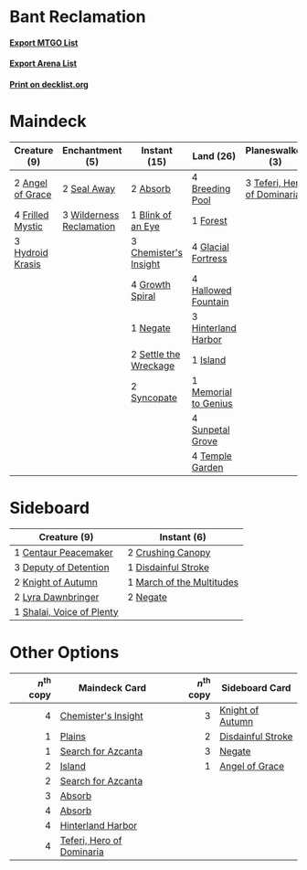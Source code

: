 # Bant Reclamation

#### [Export MTGO List](../collection/Bant%20Reclamation/Bant%20Reclamation.txt)
#### [Export Arena List](../collection/Bant%20Reclamation/Bant%20Reclamation_arena.txt)
#### [Print on decklist.org](http://decklist.org/?deckmain=2%09Absorb%0A2%09Angel%20of%20Grace%0A1%09Blink%20of%20an%20Eye%0A4%09Breeding%20Pool%0A3%09Chemister's%20Insight%0A2%09Cleansing%20Nova%0A1%09Forest%0A4%09Frilled%20Mystic%0A4%09Glacial%20Fortress%0A4%09Growth%20Spiral%0A4%09Hallowed%20Fountain%0A3%09Hinterland%20Harbor%0A3%09Hydroid%20Krasis%0A1%09Island%0A1%09Memorial%20to%20Genius%0A1%09Negate%0A2%09Seal%20Away%0A2%09Settle%20the%20Wreckage%0A4%09Sunpetal%20Grove%0A2%09Syncopate%0A3%09Teferi,%20Hero%20of%20Dominaria%0A4%09Temple%20Garden%0A3%09Wilderness%20Reclamation&deckside=1%09Centaur%20Peacemaker%0A2%09Crushing%20Canopy%0A3%09Deputy%20of%20Detention%0A1%09Disdainful%20Stroke%0A2%09Knight%20of%20Autumn%0A2%09Lyra%20Dawnbringer%0A1%09March%20of%20the%20Multitudes%0A2%09Negate%0A1%09Shalai,%20Voice%20of%20Plenty)
# Maindeck

|                                       Creature (9)                                        |                                          Enchantment (5)                                          |                                          Instant (15)                                          |                                           Land (26)                                           |                                           Planeswalker (3)                                           |                                        Sorcery (2)                                        |
|-------------------------------------------------------------------------------------------|---------------------------------------------------------------------------------------------------|------------------------------------------------------------------------------------------------|-----------------------------------------------------------------------------------------------|------------------------------------------------------------------------------------------------------|-------------------------------------------------------------------------------------------|
|2 [Angel of Grace](http://gatherer.wizards.com/Pages/Card/Details.aspx?multiverseid=457145)|2 [Seal Away](http://gatherer.wizards.com/Pages/Card/Details.aspx?multiverseid=442919)             |2 [Absorb](http://gatherer.wizards.com/Pages/Card/Details.aspx?multiverseid=23155)              |4 [Breeding Pool](http://gatherer.wizards.com/Pages/Card/Details.aspx?multiverseid=97088)      |3 [Teferi, Hero of Dominaria](http://gatherer.wizards.com/Pages/Card/Details.aspx?multiverseid=443095)|2 [Cleansing Nova](http://gatherer.wizards.com/Pages/Card/Details.aspx?multiverseid=447145)|
|4 [Frilled Mystic](http://gatherer.wizards.com/Pages/Card/Details.aspx?multiverseid=457318)|3 [Wilderness Reclamation](http://gatherer.wizards.com/Pages/Card/Details.aspx?multiverseid=457293)|1 [Blink of an Eye](http://gatherer.wizards.com/Pages/Card/Details.aspx?multiverseid=442934)    |1 [Forest](http://gatherer.wizards.com/Pages/Card/Details.aspx?multiverseid=439860)            |                                                                                                      |                                                                                           |
|3 [Hydroid Krasis](http://gatherer.wizards.com/Pages/Card/Details.aspx?multiverseid=457327)|                                                                                                   |3 [Chemister's Insight](http://gatherer.wizards.com/Pages/Card/Details.aspx?multiverseid=452782)|4 [Glacial Fortress](http://gatherer.wizards.com/Pages/Card/Details.aspx?multiverseid=190562)  |                                                                                                      |                                                                                           |
|                                                                                           |                                                                                                   |4 [Growth Spiral](http://gatherer.wizards.com/Pages/Card/Details.aspx?multiverseid=457322)      |4 [Hallowed Fountain](http://gatherer.wizards.com/Pages/Card/Details.aspx?multiverseid=97071)  |                                                                                                      |                                                                                           |
|                                                                                           |                                                                                                   |1 [Negate](http://gatherer.wizards.com/Pages/Card/Details.aspx?multiverseid=423707)             |3 [Hinterland Harbor](http://gatherer.wizards.com/Pages/Card/Details.aspx?multiverseid=443128) |                                                                                                      |                                                                                           |
|                                                                                           |                                                                                                   |2 [Settle the Wreckage](http://gatherer.wizards.com/Pages/Card/Details.aspx?multiverseid=435186)|1 [Island](http://gatherer.wizards.com/Pages/Card/Details.aspx?multiverseid=439857)            |                                                                                                      |                                                                                           |
|                                                                                           |                                                                                                   |2 [Syncopate](http://gatherer.wizards.com/Pages/Card/Details.aspx?multiverseid=442955)          |1 [Memorial to Genius](http://gatherer.wizards.com/Pages/Card/Details.aspx?multiverseid=443131)|                                                                                                      |                                                                                           |
|                                                                                           |                                                                                                   |                                                                                                |4 [Sunpetal Grove](http://gatherer.wizards.com/Pages/Card/Details.aspx?multiverseid=420946)    |                                                                                                      |                                                                                           |
|                                                                                           |                                                                                                   |                                                                                                |4 [Temple Garden](http://gatherer.wizards.com/Pages/Card/Details.aspx?multiverseid=405112)     |                                                                                                      |                                                                                           |


# Sideboard

|                                            Creature (9)                                            |                                            Instant (6)                                             |
|----------------------------------------------------------------------------------------------------|----------------------------------------------------------------------------------------------------|
|1 [Centaur Peacemaker](http://gatherer.wizards.com/Pages/Card/Details.aspx?multiverseid=452908)     |2 [Crushing Canopy](http://gatherer.wizards.com/Pages/Card/Details.aspx?multiverseid=452876)        |
|3 [Deputy of Detention](http://gatherer.wizards.com/Pages/Card/Details.aspx?multiverseid=457309)    |1 [Disdainful Stroke](http://gatherer.wizards.com/Pages/Card/Details.aspx?multiverseid=420705)      |
|2 [Knight of Autumn](http://gatherer.wizards.com/Pages/Card/Details.aspx?multiverseid=452933)       |1 [March of the Multitudes](http://gatherer.wizards.com/Pages/Card/Details.aspx?multiverseid=452938)|
|2 [Lyra Dawnbringer](http://gatherer.wizards.com/Pages/Card/Details.aspx?multiverseid=442914)       |2 [Negate](http://gatherer.wizards.com/Pages/Card/Details.aspx?multiverseid=423707)                 |
|1 [Shalai, Voice of Plenty](http://gatherer.wizards.com/Pages/Card/Details.aspx?multiverseid=442923)|                                                                                                    |


# Other Options

|*n*<sup>th</sup> copy|                                           Maindeck Card                                            |*n*<sup>th</sup> copy|                                       Sideboard Card                                       |
|--------------------:|----------------------------------------------------------------------------------------------------|--------------------:|--------------------------------------------------------------------------------------------|
|                    4|[Chemister's Insight](http://gatherer.wizards.com/Pages/Card/Details.aspx?multiverseid=452782)      |                    3|[Knight of Autumn](http://gatherer.wizards.com/Pages/Card/Details.aspx?multiverseid=452933) |
|                    1|[Plains](http://gatherer.wizards.com/Pages/Card/Details.aspx?multiverseid=439856)                   |                    2|[Disdainful Stroke](http://gatherer.wizards.com/Pages/Card/Details.aspx?multiverseid=420705)|
|                    1|[Search for Azcanta](http://gatherer.wizards.com/Pages/Card/Details.aspx?multiverseid=435226)       |                    3|[Negate](http://gatherer.wizards.com/Pages/Card/Details.aspx?multiverseid=423707)           |
|                    2|[Island](http://gatherer.wizards.com/Pages/Card/Details.aspx?multiverseid=439857)                   |                    1|[Angel of Grace](http://gatherer.wizards.com/Pages/Card/Details.aspx?multiverseid=457145)   |
|                    2|[Search for Azcanta](http://gatherer.wizards.com/Pages/Card/Details.aspx?multiverseid=435226)       |                     |                                                                                            |
|                    3|[Absorb](http://gatherer.wizards.com/Pages/Card/Details.aspx?multiverseid=23155)                    |                     |                                                                                            |
|                    4|[Absorb](http://gatherer.wizards.com/Pages/Card/Details.aspx?multiverseid=23155)                    |                     |                                                                                            |
|                    4|[Hinterland Harbor](http://gatherer.wizards.com/Pages/Card/Details.aspx?multiverseid=443128)        |                     |                                                                                            |
|                    4|[Teferi, Hero of Dominaria](http://gatherer.wizards.com/Pages/Card/Details.aspx?multiverseid=443095)|                     |                                                                                            |

